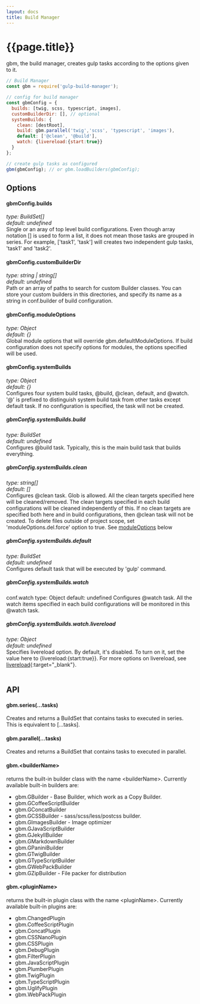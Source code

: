 ```yaml
---
layout: docs
title: Build Manager
---
```

# {{page.title}}
gbm, the build manager, creates gulp tasks according to the options given to it.<br>

```javascript
// Build Manager
const gbm = require('gulp-build-manager');

// config for build manager
const gbmConfig = {
  builds: [twig, scss, typescript, images],
  customBuilderDir: [], // optional
  systemBuilds: {
    clean: [destRoot],
    build: gbm.parallel('twig','scss', 'typescript', 'images'),
    default: ['@clean', '@build'],
    watch: {livereload:{start:true}}
  }
};

// create gulp tasks as configured
gbm(gbmConfig); // or gbm.loadBuilders(gbmConfig);

``` 

## Options

#### gbmConfig.builds
<i>type: BuildSet[]</i><br>
<i>default: undefined</i><br>
Single or an aray of top level build configurations. Even though array notation [] is used to form a list, it does not mean those tasks are grouped in series. For example, ['task1', 'task'] will creates two independent gulp tasks, 'task1' and 'task2'.

#### gbmConfig.customBuilderDir
<i>type: string | string[]</i><br>
<i>default: undefined</i><br>
Path or an array of paths to search for custom Builder classes. You can store your custom builders in this directories, and specify its name as a string in conf.builder of build configuration.

#### gbmConfig.moduleOptions
<i>type: Object</i><br>
<i>default: {}</i><br>
Global module options that will override gbm.defaultModuleOptions.
If build configuration does not specify options for modules, the options specified will be used.

#### gbmConfig.systemBuilds
<i>type: Object</i><br>
<i>default: {}</i><br>
Configures four system build tasks, @build, @clean, default, and @watch. '@' is prefixed to distinguish system build task from other tasks except default task.
If no configuration is specified, the task will not be created.

##### gbmConfig.systemBuilds.build
<i>type: BuildSet</i><br>
<i>default: undefined</i><br>
Configures @build task. Typically, this is the main build task that builds everything.

##### gbmConfig.systemBuilds.clean
<i>type: string[]</i><br>
<i>default: []</i><br>
Configures @clean task. Glob is allowed. All the clean targets specified here will be cleaned/removed. The clean targets specified in each build configurations will be cleaned independently of this. If no clean targets are specified both here and in build configurations, then @clean task will not be created.
To delete files outside of project scope, set 'moduleOptions.del.force' option to true.
See [moduleOptions](#moduleOptions) below

##### gbmConfig.systemBuilds.default
<i>type: BuildSet</i><br>
<i>default: undefined</i><br>
Configures default task that will be executed by 'gulp' command.


##### gbmConfig.systemBuilds.watch
conf.watch
type: Object
default: undefined
Configures @watch task. All the watch items specified in each build configurations will be monitored in this @watch task.

##### gbmConfig.systemBuilds.watch.livereload
<i>type: Object</i><br>
<i>default: undefined</i><br>
Specifies livereload option. By default, it's disabled. To turn on it, set the value here to {livereload:{start:true}}.
 For more options on livereload, see [livereload](https://github.com/vohof/gulp-livereload#options-optional){:target="_blank"}.
<br><br>


## API
#### gbm.series(...tasks)
Creates and returns a BuildSet that contains tasks to executed in series.
This is equivalent to \[...tasks\].

#### gbm.parallel(...tasks)
Creates and returns a BuildSet that contains tasks to executed in parallel.

#### gbm.\<builderName\>
returns the built-in builder class with the name \<builderName\>. Currently available built-in builders are:
  - gbm.GBuilder - Base Builder, which work as a Copy Builder.
  - gbm.GCoffeeScriptBuilder
  - gbm.GConcatBuilder
  - gbm.GCSSBuilder - sass/scss/less/postcss builder.
  - gbm.GImagesBuilder - Image optimizer
  - gbm.GJavaScriptBuilder
  - gbm.GJekyllBuilder
  - gbm.GMarkdownBuilder
  - gbm.GPaniniBuilder
  - gbm.GTwigBuilder
  - gbm.GTypeScriptBuilder
  - gbm.GWebPackBuilder
  - gbm.GZipBuilder - File packer for distribution

#### gbm.\<pluginName\>
returns the built-in plugin class with the name \<pluginName\>. Currently available built-in plugins are:
  - gbm.ChangedPlugin
  - gbm.CoffeeScriptPlugin
  - gbm.ConcatPlugin
  - gbm.CSSNanoPlugin
  - gbm.CSSPlugin
  - gbm.DebugPlugin
  - gbm.FilterPlugin
  - gbm.JavaScriptPlugin
  - gbm.PlumberPlugin
  - gbm.TwigPlugin
  - gbm.TypeScriptPlugin
  - gbm.UglifyPlugin
  - gbm.WebPackPlugin
  